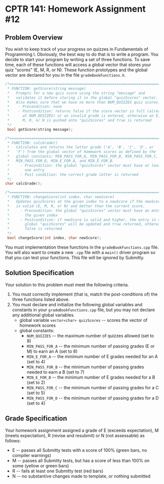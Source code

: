 # CPTR 141: Homework Assignment #12

## Problem Overview

You wish to keep track of your progress on quizzes in Fundamentals of Programming I.  Obviously, the best way to do that is to write a program.  You decide to start your program by writing a set of three functions.  To save time, each of these functions will access a global vector that stores your quiz "scores" (E, M, R, or N).  These function prototypes and the global vector are  declared for you in the file ``gradeBookFunctions.h``.

```c++
/*=====================================================================
 * FUNCTION: getScore(string message)
 *   Prompts for a new quiz score using the string "message" and 
 *   validates it before storing it in the global "quizScores" vector.    
 *   Also makes sure that we have no more than NUM_QUIZZES quiz scores.
 *    - Precondition: none
 *    - Postcondition: returns false if the score vector is full (already   
 *      at NUM_QUIZZES) or an invalid grade is entered, otherwise an E, 
 *      M, R, or N is pushed onto "quizScores" and true is returned
 */
 bool getScore(string message);
```

```c++
/*=====================================================================
 * FUNCTION: calcGrade()
 *   Calculates and returns the letter grade ('A', 'B', 'C', 'D', or
 *   'F') from the global vector of homework scores as defined by the
 *   global constants: MIN_PASS_FOR_A, MIN_PASS_FOR_B, MIN_PASS_FOR_C,
 *   MIN_PASS_FOR_D, MIN_E_FOR_A, and MIN_E_FOR_B.
 *     - Precondition: the global "quizScores" vector must have at least 
 *       one entry
 *     - Post condition: the correct grade letter is returned
 */
char calcGrade();
```

```c++
/*=====================================================================
 * FUNCTION: changeScore(int index, char newScore)
 *   Updates quizScores at the given index to a newScore if the newScore
 *   is valid (E, M, R, or N) and better than the current score.
 *     - Precondition: the global "quizScores" vector must have an entry at
 *       the given index
 *     - Postcondition: if newScore is valid and higher, the entry in the
 *       global "quizScores" will be updated and true returned, otherwise
 *       false is returned
 */
 bool changeScore(int index, char newScore);
```

You must implementation these functions in the ``gradeBookFunctions.cpp`` file.  You will also want to create a new ``.cpp`` file with a ``main()`` driver program so that you can test your functions.  This file will be ignored by Submitty.


## Solution Specification

Your solution to this problem must meet the following criteria.

1. You must correctly implement (that is, match the post-conditions of) the three functions listed above.
2. You must declare and initialize the following global variables and constants in your `gradeBookFunctions.cpp` file, but you may not declare any additional global variables. 
   * global variable `vector<char> quizScores` -- scores the vector of homework scores
   * global constants:
     * `NUM_QUIZZES` -- the maximum number of quizzes allowed (set to 8)
     * `MIN_PASS_FOR_A` -- the minimum number of passing grades (E or M)  to earn an A (set to 8)
     * `MIN_E_FOR_A` -- the minimum number of E grades needed for an A (set to 4)
     * `MIN_PASS_FOR_B` -- the minimum number of passing grades needed to earn a B (set to 7)
     * `MIN_E_FOR_B` -- the minimum number of E grades needed for a B (set to 2)
     * `MIN_PASS_FOR_C` -- the minimum number of passing grades for a C (set to 5)
     * `MIN_PASS_FOR_D` -- the minimum number of passing grades for a D (set to 4)

## Grade Specification

Your homework assignment assigned a grade of E (exceeds expectation), M (meets expectation), R (revise and resubmit) or N (not assessable) as follows:

- E -- passes all Submitty tests with a score of 100% (green bars, no compiler warnings)
- M -- passes all Submitty tests, but has a score of less than 100% on some (yellow or green bars)
- R -- fails at least one Submitty test (red bars)
- N -- no substantive changes made to template, or nothing submitted

